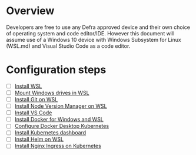 # Overview
Developers are free to use any Defra approved device and their own choice of operating system and code editor/IDE.  However this document will assume use of a Windows 10 device with Windows Subsystem for Linux (WSL.md) and Visual Studio Code as a code editor.

# Configuration steps
- [ ] [Install WSL](install-wsl.md)
- [ ] [Mount Windows drives in WSL](mount-windows-drives-in-wsl.md)
- [ ] [Install Git on WSL](install-git-on-wsl.md)
- [ ] [Install Node Version Manager on WSL](install-node-version-manager.md)
- [ ] [Install VS Code](install-vs-code.md)
- [ ] [Install Docker for Windows and WSL](install-docker-for-windows-and-wsl.md)
- [ ] [Configure Docker Desktop Kubernetes](configure-docker-desktop-kubernetes.md)
- [ ] [Install Kubernetes dashboard](install-kubernetes-dashboard.md)
- [ ] [Install Helm on WSL](installing-helm.md)
- [ ] [Install Nginx Ingress on Kubernetes](configure-nginx-ingress-controller.md)
